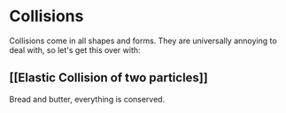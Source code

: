# Collisions 
Collisions come in all shapes and forms. They are universally annoying to deal with, so let's get this over with:

## [[Elastic Collision of two particles]]

Bread and butter, everything is conserved.
